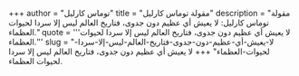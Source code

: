 +++
author = "توماس كارليل"
title = "مقولة توماس كارليل"
description = "مقولة توماس كارليل: لا يعيش أي عظيم دون جدوى، فتاريخ العالم ليس إلا سردا لحيوات العظماء."
quote = '''لا يعيش أي عظيم دون جدوى، فتاريخ العالم ليس إلا سردا لحيوات العظماء.'''
slug = "لا-يعيش-أي-عظيم-دون-جدوى-فتاريخ-العالم-ليس-إلا-سردا-لحيوات-العظماء"
+++
لا يعيش أي عظيم دون جدوى، فتاريخ العالم ليس إلا سردا لحيوات العظماء.
